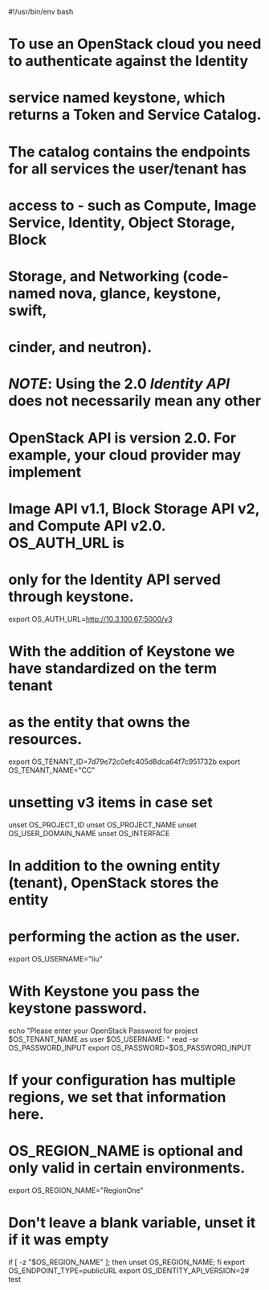 #!/usr/bin/env bash
# To use an OpenStack cloud you need to authenticate against the Identity
# service named keystone, which returns a **Token** and **Service Catalog**.
# The catalog contains the endpoints for all services the user/tenant has
# access to - such as Compute, Image Service, Identity, Object Storage, Block
# Storage, and Networking (code-named nova, glance, keystone, swift,
# cinder, and neutron).
#
# *NOTE*: Using the 2.0 *Identity API* does not necessarily mean any other
# OpenStack API is version 2.0. For example, your cloud provider may implement
# Image API v1.1, Block Storage API v2, and Compute API v2.0. OS_AUTH_URL is
# only for the Identity API served through keystone.
export OS_AUTH_URL=http://10.3.100.67:5000/v3
# With the addition of Keystone we have standardized on the term **tenant**
# as the entity that owns the resources.
export OS_TENANT_ID=7d79e72c0efc405d8dca64f7c951732b
export OS_TENANT_NAME="CC"
# unsetting v3 items in case set
unset OS_PROJECT_ID
unset OS_PROJECT_NAME
unset OS_USER_DOMAIN_NAME
unset OS_INTERFACE
# In addition to the owning entity (tenant), OpenStack stores the entity
# performing the action as the **user**.
export OS_USERNAME="liu"
# With Keystone you pass the keystone password.
echo "Please enter your OpenStack Password for project $OS_TENANT_NAME as user $OS_USERNAME: "
read -sr OS_PASSWORD_INPUT
export OS_PASSWORD=$OS_PASSWORD_INPUT
# If your configuration has multiple regions, we set that information here.
# OS_REGION_NAME is optional and only valid in certain environments.
export OS_REGION_NAME="RegionOne"
# Don't leave a blank variable, unset it if it was empty
if [ -z "$OS_REGION_NAME" ]; then unset OS_REGION_NAME; fi
export OS_ENDPOINT_TYPE=publicURL
export OS_IDENTITY_API_VERSION=2# test
